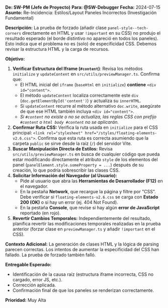 **De: SW-PM (Jefe de Proyecto)**
**Para: @SW-Debugger**
**Fecha:** 2024-07-15
**Asunto:** Re-Incidencia: Estilos/Layout Paneles Incorrectos (Investigación Fundamental)

**Descripción:**
La prueba de forzado (añadir clase `panel-style--tech-corners` directamente en HTML y usar `!important` en su CSS) no produjo el resultado esperado (el borde distintivo no apareció en todos los paneles). Esto indica que el problema no es (solo) de especificidad CSS. Debemos revisar la estructura HTML y la carga de recursos.

**Objetivo:**
1.  **Verificar Estructura del Iframe (`#content`)**: Revisa los métodos `initialize` y `updateContent` en `src/utils/previewManager.ts`. Confirma que:
    *   El HTML inicial del `iframe` (`baseHtml` en `initialize`) **contiene** `<div id="content">`.
    *   El método `updateContent` localiza correctamente este `div` (`doc.getElementById('content')`) y actualiza su `innerHTML`.
    *   Si `updateContent` recurre al método alternativo `doc.write`, asegúrate de que ese HTML también incluya `<div id="content">`.
    *   *Si `#content` no existe o no se actualiza, las reglas CSS con prefijo `#content` o `html body #content` no se aplicarán.*
2.  **Confirmar Ruta CSS:** Verifica la ruta usada en `initialize` para el CSS principal: `<link rel="stylesheet" href="/styles/floating-elements-v2.6.css">`. Confirma que esta ruta es correcta asumiendo que la carpeta `public` se sirve desde la raíz (`/`) del servidor Vite.
3.  **Buscar Manipulación Directa de Estilos:** Revisa `src/utils/previewManager.ts` en busca de cualquier código que pueda estar modificando directamente el atributo `style` de los elementos del panel (`panelElement.style.someProperty = ...`) después de su creación, lo que podría sobrescribir las clases CSS.
4.  **Solicitar Información del Navegador (al Usuario):**
    *   Pide al usuario que abra las **Herramientas de Desarrollador (F12)** en el navegador.
    *   En la pestaña **Network**, que recargue la página y filtre por "CSS". Debe verificar si `floating-elements-v2.6.css` se carga con **Estado 200 (OK)** o si hay un error (ej. 404 Not Found).
    *   En la pestaña **Console**, que revise si hay algún **error de JavaScript** reportado (en rojo).
5.  **Revertir Cambios Temporales:** Independientemente del resultado, planifica revertir las modificaciones temporales realizadas en la prueba anterior (forzar clase en `previewManager.ts` y añadir `!important` en el CSS).

**Contexto Adicional:**
La generación de clases HTML y la lógica de parsing parecen correctas. Los intentos de aumentar la especificidad del CSS han fallado. La prueba de forzado también falló.

**Entregable Esperado:**
- Identificación de la causa raíz (estructura iframe incorrecta, CSS no cargado, error JS, etc.).
- Corrección aplicada.
- Confirmación final de que los paneles se renderizan correctamente.

**Prioridad:** Muy Alta 